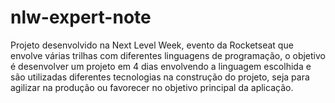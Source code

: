 # nlw-expert-note
 Projeto desenvolvido na Next Level Week, evento da Rocketseat que envolve várias trilhas com diferentes linguagens de programação, o objetivo é desenvolver um projeto em 4 dias envolvendo a linguagem escolhida e são utilizadas diferentes tecnologias na construção do projeto, seja para agilizar na produção ou favorecer no objetivo principal da aplicação.
